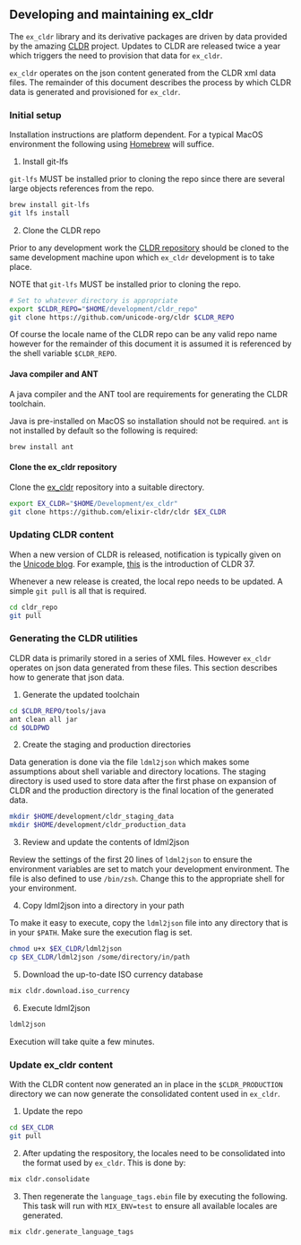 ## Developing and maintaining ex_cldr

The `ex_cldr` library and its derivative packages are driven by data provided by the amazing [CLDR](https://cldr.unicode.org) project. Updates to CLDR are released twice a year which triggers the need to provision that data for `ex_cldr`.

`ex_cldr` operates on the json content generated from the CLDR xml data files. The remainder of this document describes the process by which CLDR data is generated and provisioned for `ex_cldr`.

### Initial setup

Installation instructions are platform dependent. For a typical MacOS environment the following using [Homebrew](https://brew.sh) will suffice.

1. Install git-lfs

`git-lfs` MUST be installed prior to cloning the repo since there are several large objects references from the repo.

```bash
brew install git-lfs
git lfs install
```

2. Clone the CLDR repo

Prior to any development work the [CLDR repository](https://github.com/unicode-org/cldr) should be cloned to the same development machine upon which `ex_cldr` development is to take place.

NOTE that `git-lfs` MUST be installed prior to cloning the repo.

```bash
# Set to whatever directory is appropriate
export $CLDR_REPO="$HOME/development/cldr_repo"
git clone https://github.com/unicode-org/cldr $CLDR_REPO
```

Of course the locale name of the CLDR repo can be any valid repo name however for the remainder of this document it is assumed it is referenced by the shell variable `$CLDR_REPO`.

#### Java compiler and ANT

A java compiler and the ANT tool are requirements for generating the CLDR toolchain.

Java is pre-installed on MacOS so installation should not be required. `ant` is not installed by default so the following is required:

```bash
brew install ant
```

#### Clone the ex_cldr repository

Clone the [ex_cldr](https://github.com/elixir-cldr/cldr) repository into a suitable directory.

```bash
export EX_CLDR="$HOME/Development/ex_cldr"
git clone https://github.com/elixir-cldr/cldr $EX_CLDR
```

### Updating CLDR content

When a new version of CLDR is released, notification is typically given on the [Unicode blog](http://blog.unicode.org). For example, [this](http://blog.unicode.org/2020/04/unicode-locale-data-v37-released_23.html) is the introduction of CLDR 37.

Whenever a new release is created, the local repo needs to be updated. A simple `git pull` is all that is required.

```bash
cd cldr_repo
git pull
```

### Generating the CLDR utilities

CLDR data is primarily stored in a series of XML files. However `ex_cldr` operates on json data generated from these files.  This section describes how to generate that json data.

1. Generate the updated toolchain

```bash
cd $CLDR_REPO/tools/java
ant clean all jar
cd $OLDPWD
```

2. Create the staging and production directories

Data generation is done via the file `ldml2json` which makes some assumptions about shell variable and directory locations. The staging directory is used used to store data after the first phase on expansion of CLDR and the production directory is the final location of the generated data.

```bash
mkdir $HOME/development/cldr_staging_data
mkdir $HOME/development/cldr_production_data
```

3. Review and update the contents of ldml2json

Review the settings of the first 20 lines of `ldml2json` to ensure the environment variables are set to match your development environment. The file is also defined to use `/bin/zsh`. Change this to the appropriate shell for your environment.

4. Copy ldml2json into a directory in your path

To make it easy to execute, copy the `ldml2json` file into any directory that is in your `$PATH`. Make sure the execution flag is set.
```bash
chmod u+x $EX_CLDR/ldml2json
cp $EX_CLDR/ldml2json /some/directory/in/path
```

5. Download the up-to-date ISO currency database
```bash
mix cldr.download.iso_currency
```

6. Execute ldml2json

```bash
ldml2json
```

Execution will take quite a few minutes.

### Update ex_cldr content

With the CLDR content now generated an in place in the `$CLDR_PRODUCTION` directory we can now generate the consolidated content used in `ex_cldr`.

1. Update the repo
```bash
cd $EX_CLDR
git pull
```

2. After updating the respository, the locales need to be consolidated into the format used by `ex_cldr`.  This is done by:
```bash
mix cldr.consolidate
```

3. Then regenerate the `language_tags.ebin` file by executing the following. This task will run with `MIX_ENV=test` to ensure all available locales are generated.
```bash
mix cldr.generate_language_tags
```


